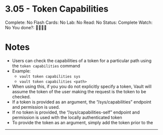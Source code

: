 # 3.05 - Token Capabilities

Complete: No
Flash Cards: No
Lab: No
Read: No
Status: Complete
Watch: No
You done?: 🌚🌚🌚🌚

# Notes

- Users can check the capabilities of a token for a particular path using the `token capabilities` command
- Example:
    - `vault token capabilities sys`
    - `vault token capabilities <path>`
- When using this, if you you do not explicitly specify a token, Vault will assume the token of the user making the request is the token to be checked.
- If a token is provided as an argument, the “/sys/capabilities” endpoint and permission is used.
- If no token is provided, the “/sys/capabilities-self” endpoint and permission is used with the locally authenticated token
- To provide the token as an argument, simply add the token prior to the <path>

---